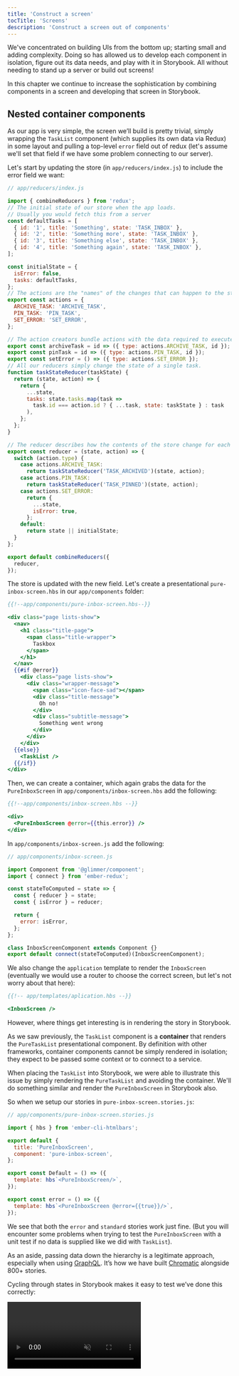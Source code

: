 ```yaml
---
title: 'Construct a screen'
tocTitle: 'Screens'
description: 'Construct a screen out of components'
---
```


We've concentrated on building UIs from the bottom up; starting small and adding complexity. Doing so has allowed us to develop each component in isolation, figure out its data needs, and play with it in Storybook. All without needing to stand up a server or build out screens!

In this chapter we continue to increase the sophistication by combining components in a screen and developing that screen in Storybook.

## Nested container components

As our app is very simple, the screen we’ll build is pretty trivial, simply wrapping the `TaskList` component (which supplies its own data via Redux) in some layout and pulling a top-level `error` field out of redux (let's assume we'll set that field if we have some problem connecting to our server).

Let's start by updating the store (in `app/reducers/index.js`) to include the error field we want:

```javascript
// app/reducers/index.js

import { combineReducers } from 'redux';
// The initial state of our store when the app loads.
// Usually you would fetch this from a server
const defaultTasks = [
  { id: '1', title: 'Something', state: 'TASK_INBOX' },
  { id: '2', title: 'Something more', state: 'TASK_INBOX' },
  { id: '3', title: 'Something else', state: 'TASK_INBOX' },
  { id: '4', title: 'Something again', state: 'TASK_INBOX' },
];

const initialState = {
  isError: false,
  tasks: defaultTasks,
};
// The actions are the "names" of the changes that can happen to the store
export const actions = {
  ARCHIVE_TASK: 'ARCHIVE_TASK',
  PIN_TASK: 'PIN_TASK',
  SET_ERROR: 'SET_ERROR',
};

// The action creators bundle actions with the data required to execute them
export const archiveTask = id => ({ type: actions.ARCHIVE_TASK, id });
export const pinTask = id => ({ type: actions.PIN_TASK, id });
export const setError = () => ({ type: actions.SET_ERROR });
// All our reducers simply change the state of a single task.
function taskStateReducer(taskState) {
  return (state, action) => {
    return {
      ...state,
      tasks: state.tasks.map(task =>
        task.id === action.id ? { ...task, state: taskState } : task
      ),
    };
  };
}

// The reducer describes how the contents of the store change for each action
export const reducer = (state, action) => {
  switch (action.type) {
    case actions.ARCHIVE_TASK:
      return taskStateReducer('TASK_ARCHIVED')(state, action);
    case actions.PIN_TASK:
      return taskStateReducer('TASK_PINNED')(state, action);
    case actions.SET_ERROR:
      return {
        ...state,
        isError: true,
      };
    default:
      return state || initialState;
  }
};

export default combineReducers({
  reducer,
});
```

The store is updated with the new field. Let's create a presentational `pure-inbox-screen.hbs` in our `app/components` folder:

```handlebars
{{!--app/components/pure-inbox-screen.hbs--}}

<div class="page lists-show">
  <nav>
    <h1 class="title-page">
      <span class="title-wrapper">
        Taskbox
      </span>
    </h1>
  </nav>
  {{#if @error}}
    <div class="page lists-show">
      <div class="wrapper-message">
        <span class="icon-face-sad"></span>
        <div class="title-message">
          Oh no!
        </div>
        <div class="subtitle-message">
          Something went wrong
        </div>
      </div>
    </div>
  {{else}}
    <TaskList />
  {{/if}}
</div>
```

Then, we can create a container, which again grabs the data for the `PureInboxScreen` in `app/components/inbox-screen.hbs` add the following:

```handlebars
{{!--app/components/inbox-screen.hbs --}}

<div>
  <PureInboxScreen @error={{this.error}} />
</div>
```

In `app/components/inbox-screen.js` add the following:

```javascript
// app/components/inbox-screen.js

import Component from '@glimmer/component';
import { connect } from 'ember-redux';

const stateToComputed = state => {
  const { reducer } = state;
  const { isError } = reducer;

  return {
    error: isError,
  };
};

class InboxScreenComponent extends Component {}
export default connect(stateToComputed)(InboxScreenComponent);
```

We also change the `application` template to render the `InboxScreen` (eventually we would use a router to choose the correct screen, but let's not worry about that here):

```handlebars
{{!-- app/templates/aplication.hbs --}}

<InboxScreen />
```

However, where things get interesting is in rendering the story in Storybook.

As we saw previously, the `TaskList` component is a **container** that renders the `PureTaskList` presentational component. By definition with other frameworks, container components cannot be simply rendered in isolation; they expect to be passed some context or to connect to a service.

When placing the `TaskList` into Storybook, we were able to illustrate this issue by simply rendering the `PureTaskList` and avoiding the container. We'll do something similar and render the `PureInboxScreen` in Storybook also.

So when we setup our stories in `pure-inbox-screen.stories.js`:

```javascript
// app/components/pure-inbox-screen.stories.js

import { hbs } from 'ember-cli-htmlbars';

export default {
  title: 'PureInboxScreen',
  component: 'pure-inbox-screen',
};

export const Default = () => ({
  template: hbs`<PureInboxScreen/>`,
});

export const error = () => ({
  template: hbs`<PureInboxScreen @error={{true}}/>`,
});
```

We see that both the `error` and `standard` stories work just fine. (But you will encounter some problems when trying to test the `PureInboxScreen` with a unit test if no data is supplied like we did with `TaskList`).

<div class="aside">
As an aside, passing data down the hierarchy is a legitimate approach, especially when using <a href="http://graphql.org/">GraphQL</a>. It’s how we have built <a href="https://www.chromatic.com">Chromatic</a> alongside 800+ stories.
</div>

Cycling through states in Storybook makes it easy to test we’ve done this correctly:

<video autoPlay muted playsInline loop >

  <source
    src="/intro-to-storybook/finished-inboxscreen-states.mp4"
    type="video/mp4"
  />
</video>

## Component-Driven Development

We started from the bottom with `Task`, then progressed to `TaskList`, now we’re here with a whole screen UI. Our `InboxScreen` accommodates a nested container component and includes accompanying stories.

<video autoPlay muted playsInline loop style="width:480px; height:auto; margin: 0 auto;">
  <source
    src="/intro-to-storybook/component-driven-development-optimized.mp4"
    type="video/mp4"
  />
</video>

[**Component-Driven Development**](https://www.componentdriven.org/) allows you to gradually expand complexity as you move up the component hierarchy. Among the benefits are a more focused development process and increased coverage of all possible UI permutations. In short, CDD helps you build higher-quality and more complex user interfaces.

We’re not done yet - the job doesn't end when the UI is built. We also need to ensure that it remains durable over time.
